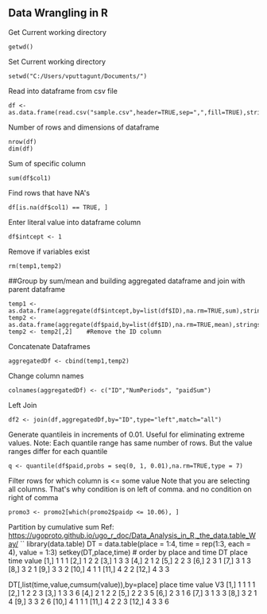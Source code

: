 
## Data Wrangling in R
Get Current working directory
```
getwd()
```

Set Current working directory
```
setwd("C:/Users/vputtagunt/Documents/")
```


Read into dataframe from csv file
```
df <- as.data.frame(read.csv("sample.csv",header=TRUE,sep=",",fill=TRUE),stringsAsFactors=FALSE)
```

Number of rows and dimensions of dataframe
```
nrow(df)
dim(df)
```

Sum of specific column
```
sum(df$col1)
```

Find rows that have NA's 
```
df[is.na(df$col1) == TRUE, ]
```

Enter literal value into dataframe column
```
df$intcept <- 1
```

Remove if variables exist
```
rm(temp1,temp2)
```

##Group by sum/mean and building aggregated dataframe and join with parent dataframe
```
temp1 <- as.data.frame(aggregate(df$intcept,by=list(df$ID),na.rm=TRUE,sum),stringsAsFactors=FALSE)
temp2 <- as.data.frame(aggregate(df$paid,by=list(df$ID),na.rm=TRUE,mean),stringsAsFactors=FALSE)
temp2 <- temp2[,2]    #Remove the ID column
```
Concatenate Dataframes
```
aggregatedDf <- cbind(temp1,temp2)
```

Change column names
```
colnames(aggregatedDf) <- c("ID","NumPeriods", "paidSum")
```

Left Join
```
df2 <- join(df,aggregatedDf,by="ID",type="left",match="all")
```

Generate quantileis in increments of 0.01. Useful for eliminating extreme values.
Note: Each quantile range has same number of rows.
But the value ranges differ for each quantile
```
q <- quantile(df$paid,probs = seq(0, 1, 0.01),na.rm=TRUE,type = 7)
```

Filter rows for which column is <= some value
Note that you are selecting all columns. That's why condition is on left of comma.
and no condition on right of comma
```
promo3 <- promo2[which(promo2$paidp <= 10.06), ]
```

Partition by cumulative sum
Ref: https://ugoproto.github.io/ugo_r_doc/Data_Analysis_in_R,_the_data.table_Way/
``
library(data.table)
DT = data.table(place = 1:4, time = rep(1:3, each = 4), value = 1:3)
setkey(DT,place,time)   # order by place and time
DT
      place time value
 [1,]     1    1     1
 [2,]     1    2     2
 [3,]     1    3     3
 [4,]     2    1     2
 [5,]     2    2     3
 [6,]     2    3     1
 [7,]     3    1     3
 [8,]     3    2     1
 [9,]     3    3     2
[10,]     4    1     1
[11,]     4    2     2
[12,]     4    3     3

DT[,list(time,value,cumsum(value)),by=place]
      place time value V3
 [1,]     1    1     1  1
 [2,]     1    2     2  3
 [3,]     1    3     3  6
 [4,]     2    1     2  2
 [5,]     2    2     3  5
 [6,]     2    3     1  6
 [7,]     3    1     3  3
 [8,]     3    2     1  4
 [9,]     3    3     2  6
[10,]     4    1     1  1
[11,]     4    2     2  3
[12,]     4    3     3  6
```
